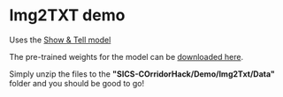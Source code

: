 # Img2TXT demo

Uses the [Show & Tell model](https://github.com/tensorflow/models/tree/master/research/im2txt)


The pre-trained weights for the model can be [downloaded here](https://drive.google.com/file/d/15YdxTRH_zOU2yZPTNwcGtrubB8CWszTF/view?usp=sharing).

Simply unzip the files to the <b>"SICS-COrridorHack/Demo/Img2Txt/Data"</b> folder and you should be good to go!
